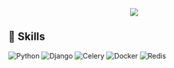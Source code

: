   <div align=center>
	<a href="https://hits.seeyoufarm.com"><img src="https://hits.seeyoufarm.com/api/count/incr/badge.svg?url=https%3A%2F%2Fgithub.com%2Fbong7233&count_bg=%2311C8C1&title_bg=%231D1A1A&icon=tapas.svg&icon_color=%2342C0A9&title=hits&edge_flat=false"/></a>	
  </div>


## :crystal_ball: Skills

![Python](https://img.shields.io/badge/Python-white.svg?&style=for-the-badge&logo=Python&logoColor=3776AB)
![Django](https://img.shields.io/badge/Django-white.svg?&style=for-the-badge&logo=Django&logoColor=092E20)
![Celery](https://img.shields.io/badge/Celery-white.svg?&style=for-the-badge&logo=Celery&logoColor=37814A)
![Docker](https://img.shields.io/badge/Docker-white.svg?&style=for-the-badge&logo=Docker&logoColor=2496ED)
![Redis](https://img.shields.io/badge/Redis-white.svg?&style=for-the-badge&logo=Redis&logoColor=DC382D)
